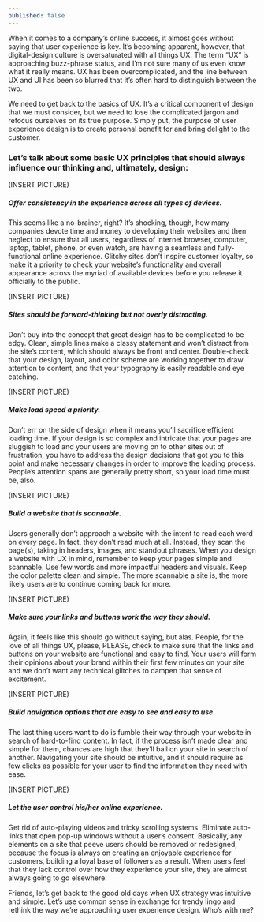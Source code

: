 ```yaml
---
published: false
---
```


When it comes to a company’s online success, it almost goes without saying that user experience is key. It’s becoming apparent, however, that digital-design culture is oversaturated with all things UX. The term “UX” is approaching buzz-phrase status, and I’m not sure many of us even know what it really means. UX has been overcomplicated, and the line between UX and UI has been so blurred that it’s often hard to distinguish between the two.

We need to get back to the basics of UX. It’s a critical component of design that we must consider, but we need to lose the complicated jargon and refocus ourselves on its true purpose. Simply put, the purpose of user experience design is to create personal benefit for and bring delight to the customer.

### Let’s talk about some basic UX principles that should always influence our thinking and, ultimately, design:

(INSERT PICTURE)
##### Offer consistency in the experience across all types of devices. 
This seems like a no-brainer, right? It’s shocking, though, how many companies devote time and money to developing their websites and then neglect to ensure that all users, regardless of internet browser, computer, laptop, tablet, phone, or even watch, are having a seamless and fully-functional online experience. Glitchy sites don’t inspire customer loyalty, so make it a priority to check your website’s functionality and overall appearance across the myriad of available devices before you release it officially to the public.

(INSERT PICTURE)
##### Sites should be forward-thinking but not overly distracting. 
Don’t buy into the concept that great design has to be complicated to be edgy. Clean, simple lines make a classy statement and won’t distract from the site’s content, which should always be front and center. Double-check that your design, layout, and color scheme are working together to draw attention to content, and that your typography is easily readable and eye catching. 

(INSERT PICTURE)
##### Make load speed a priority. 
Don’t err on the side of design when it means you’ll sacrifice efficient loading time. If your design is so complex and intricate that your pages are sluggish to load and your users are moving on to other sites out of frustration, you have to address the design decisions that got you to this point and make necessary changes in order to improve the loading process. People’s attention spans are generally pretty short, so your load time must be, also. 

(INSERT PICTURE)
##### Build a website that is scannable. 
Users generally don’t approach a website with the intent to read each word on every page. In fact, they don’t read much at all. Instead, they scan the page(s), taking in headers, images, and standout phrases. When you design a website with UX in mind, remember to keep your pages simple and scannable. Use few words and more impactful headers and visuals. Keep the color palette clean and simple. The more scannable a site is, the more likely users are to continue coming back for more.

(INSERT PICTURE)
##### Make sure your links and buttons work the way they should. 
Again, it feels like this should go without saying, but alas. People, for the love of all things UX, please, PLEASE, check to make sure that the links and buttons on your website are functional and easy to find. Your users will form their opinions about your brand within their first few minutes on your site and we don’t want any technical glitches to dampen that sense of excitement. 

(INSERT PICTURE)
##### Build navigation options that are easy to see and easy to use. 
The last thing users want to do is fumble their way through your website in search of hard-to-find content. In fact, if the process isn’t made clear and simple for them, chances are high that they’ll bail on your site in search of another. Navigating your site should be intuitive, and it should require as few clicks as possible for your user to find the information they need with ease.

(INSERT PICTURE)
##### Let the user control his/her online experience. 
Get rid of auto-playing videos and tricky scrolling systems. Eliminate auto-links that open pop-up windows without a user’s consent. Basically, any elements on a site that peeve users should be removed or redesigned, because the focus is always on creating an enjoyable experience for customers, building a loyal base of followers as a result. When users feel that they lack control over how they experience your site, they are almost always going to go elsewhere.

Friends, let’s get back to the good old days when UX strategy was intuitive and simple. Let’s use common sense in exchange for trendy lingo and rethink the way we’re approaching user experience design. Who’s with me?
